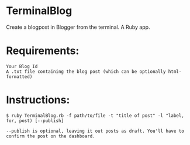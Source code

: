 # TerminalBlog

Create a blogpost in Blogger from the terminal. A Ruby app.

# Requirements:

    Your Blog Id
    A .txt file containing the blog post (which can be optionally html-formatted)

# Instructions:
    $ ruby TerminalBlog.rb -f path/to/file -t "title of post" -l "label, for, post) [--publish]

    --publish is optional, leaving it out posts as draft. You'll have to confirm the post on the dashboard.
